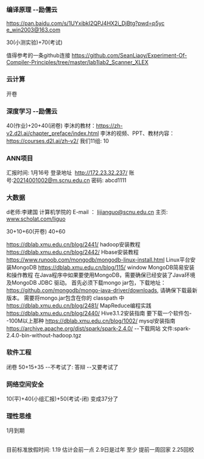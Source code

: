 ### 编译原理  --励儒云
https://pan.baidu.com/s/1UYxibkI2QPJ4HX2i_DjBtg?pwd=p5yc
e_win2003@163.com

30(小测实验)+70(考试)

值得参考的一条github连接
https://github.com/SeanLiaoy/Experiment-Of-Compiler-Principles/tree/master/lab1lab2_Scanner_XLEX


### 云计算 
开卷

### 深度学习  --励儒云
40(作业)+20+40(闭卷)
李沐的教材：https://zh-v2.d2l.ai/chapter_preface/index.html
李沐的视频、PPT、教材内容：https://courses.d2l.ai/zh-v2/
我们11组: 10

### ANN项目
汇报时间: 1月16号
登录地址  http://172.23.32.237/
账号:20214001002@m.scnu.edu.cn  密码: abcd1111



### 大数据
d老师:李建国 计算机学院的
E-mail ： lijianguo@scnu.edu.cn
主页: www.scholat.com/liguo

30+10+60(开卷)
40+60

https://dblab.xmu.edu.cn/blog/2441/     hadoop安装教程
https://dblab.xmu.edu.cn/blog/2442/    Hbase安装教程
https://www.runoob.com/mongodb/mongodb-linux-install.html     Linux平台安装MongoDB
https://dblab.xmu.edu.cn/blog/115/       window MongoDB简易安装和操作教程
 在Java程序中如果要使用MongoDB，需要确保已经安装了Java环境及MongoDB JDBC 驱动。 
 首先必须下载mongo jar包，下载地址：https://github.com/mongodb/mongo-java-driver/downloads, 请确保下载最新版本。
 需要将mongo.jar包含在你的 classpath 中
https://dblab.xmu.edu.cn/blog/2481/     MapReduce编程实践
https://dblab.xmu.edu.cn/blog/2440/      Hive3.1.2安装指南    要下载一个软件包--100M以上那种 
https://dblab.xmu.edu.cn/blog/1002/    mysql安装指南
https://archive.apache.org/dist/spark/spark-2.4.0/ --下载网站 文件:spark-2.4.0-bin-without-hadoop.tgz


### 软件工程
闭卷 50+15+35   --不考试了: 答辩   --又要考试了



### 网络空间安全
10(平)+40(小组汇报)+50(考试-闭)
变成37分了

####
### 理性思维  
1月到期


##
目前标准放假时间:  1.19  估计会前一点
2.9日是过年  至少 提前一周回家  2.25回校




